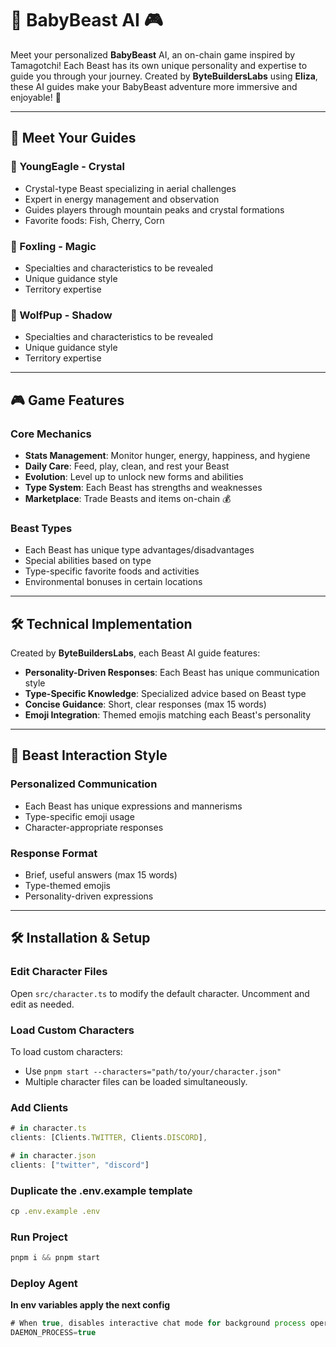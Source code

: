 # 🐾 BabyBeast AI 🎮

Meet your personalized **BabyBeast** AI, an on-chain game inspired by Tamagotchi! Each Beast has its own unique personality and expertise to guide you through your journey. Created by **ByteBuildersLabs** using **Eliza**, these AI guides make your BabyBeast adventure more immersive and enjoyable! 🚀

---

## 🌟 Meet Your Guides

### 🦅 YoungEagle - Crystal
- Crystal-type Beast specializing in aerial challenges
- Expert in energy management and observation
- Guides players through mountain peaks and crystal formations
- Favorite foods: Fish, Cherry, Corn

### 🦊 Foxling - Magic
- Specialties and characteristics to be revealed
- Unique guidance style
- Territory expertise

### 🐺 WolfPup - Shadow
- Specialties and characteristics to be revealed
- Unique guidance style
- Territory expertise

---

## 🎮 Game Features

### Core Mechanics
- **Stats Management**: Monitor hunger, energy, happiness, and hygiene
- **Daily Care**: Feed, play, clean, and rest your Beast
- **Evolution**: Level up to unlock new forms and abilities
- **Type System**: Each Beast has strengths and weaknesses
- **Marketplace**: Trade Beasts and items on-chain 💰

### Beast Types
- Each Beast has unique type advantages/disadvantages
- Special abilities based on type
- Type-specific favorite foods and activities
- Environmental bonuses in certain locations

---

## 🛠️ Technical Implementation

Created by **ByteBuildersLabs**, each Beast AI guide features:
- **Personality-Driven Responses**: Each Beast has unique communication style
- **Type-Specific Knowledge**: Specialized advice based on Beast type
- **Concise Guidance**: Short, clear responses (max 15 words)
- **Emoji Integration**: Themed emojis matching each Beast's personality

---

## 🎯 Beast Interaction Style

### Personalized Communication
- Each Beast has unique expressions and mannerisms
- Type-specific emoji usage
- Character-appropriate responses

### Response Format
- Brief, useful answers (max 15 words)
- Type-themed emojis
- Personality-driven expressions

---

## 🛠️ Installation & Setup

### Edit Character Files

Open `src/character.ts` to modify the default character. Uncomment and edit as needed.

### Load Custom Characters

To load custom characters:
- Use `pnpm start --characters="path/to/your/character.json"`
- Multiple character files can be loaded simultaneously.

### Add Clients

```typescript
# in character.ts
clients: [Clients.TWITTER, Clients.DISCORD],

# in character.json
clients: ["twitter", "discord"]
```

### Duplicate the .env.example template

```typescript
cp .env.example .env
```

### Run Project

```typescript
pnpm i && pnpm start
```

### Deploy Agent

**In env variables apply the next config**

```typescript
# When true, disables interactive chat mode for background process operation
DAEMON_PROCESS=true
```

